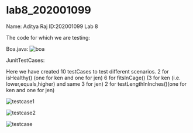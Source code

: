 # lab8_202001099

Name: Aditya Raj
ID:202001099
Lab 8

The code for which we are testing:

Boa.java:
![boa](https://user-images.githubusercontent.com/77296151/233034472-bdb876f3-7f9d-4b57-9f61-3821243eaba2.png)


JunitTestCases:

Here we have created 10 testCases to test different scenarios.
2 for isHealthy() (one for ken and one for jen)
6 for fitsInCage() (3 for ken (i.e. lower,equals,higher) and same 3 for jen)
2 for testLengthInInches()(one for ken and one for jen)


![testcase1](https://user-images.githubusercontent.com/77296151/233034580-447371fe-177a-4697-9c3e-17af930d4b11.png)

![testcase2](https://user-images.githubusercontent.com/77296151/233034616-5c490ca6-d89b-4872-9d4f-b89dd1178f45.png)

![testcase](https://user-images.githubusercontent.com/77296151/233034637-b5d7a1ef-0543-4bb5-85ef-569991d896e2.png)
